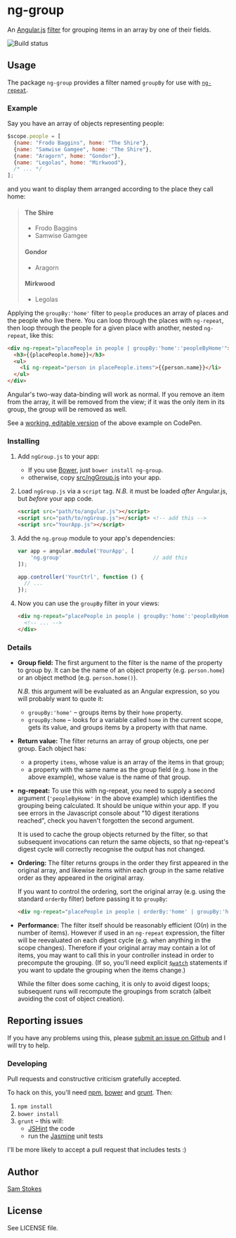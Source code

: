 ng-group
========

An [Angular.js](https://angularjs.org)
[filter](https://docs.angularjs.org/guide/filter)
for grouping items in an array by one of their fields.

![Build status](https://www.codeship.io/projects/79314900-ab58-0131-5a52-6eb7d655a820/status)


Usage
-----

The package `ng-group` provides a filter named `groupBy` for use with
[`ng-repeat`](https://docs.angularjs.org/api/ng/directive/ngRepeat).

### Example

Say you have an array of objects representing people:

```javascript
$scope.people = [
  {name: "Frodo Baggins", home: "The Shire"},
  {name: "Samwise Gamgee", home: "The Shire"},
  {name: "Aragorn", home: "Gondor"},
  {name: "Legolas", home: "Mirkwood"},
  /* ... */
];
```

and you want to display them arranged according to the place they call home:

> #### The Shire
> * Frodo Baggins
> * Samwise Gamgee
>
> #### Gondor
> * Aragorn
>
> #### Mirkwood
> * Legolas

Applying the `groupBy:'home'` filter to `people` produces an array of places
and the people who live there.  You can loop through the places with
`ng-repeat`, then loop through the people for a given place with another,
nested `ng-repeat`, like this:

```html
<div ng-repeat="placePeople in people | groupBy:'home':'peopleByHome'">
  <h3>{{placePeople.home}}</h3>
  <ul>
    <li ng-repeat="person in placePeople.items">{{person.name}}</li>
  </ul>
</div>
```

Angular's two-way data-binding will work as normal.  If you remove an item from
the array, it will be removed from the view; if it was the only item in its
group, the group will be removed as well.

See a
[working, editable version](http://codepen.io/samstokes/pen/jIusq?editors=101)
of the above example on CodePen.

### Installing

 1. Add `ngGroup.js` to your app:
    * If you use [Bower](http://bower.io), just `bower install ng-group`.
    * otherwise, copy
      [src/ngGroup.js](https://github.com/samstokes/ng-group/raw/master/src/ngGroup.js)
      into your app.

 2. Load `ngGroup.js` via a `script` tag.  *N.B.* it must be loaded *after*
    Angular.js, but *before* your app code.

    ```html
    <script src="path/to/angular.js"></script>
    <script src="path/to/ngGroup.js"></script> <!-- add this -->
    <script src="YourApp.js"></script>
    ```

 3. Add the `ng.group` module to your app's dependencies:

    ```javascript
    var app = angular.module('YourApp', [
        'ng.group'                             // add this
    ]);

    app.controller('YourCtrl', function () {
      // ...
    });
    ```

 4. Now you can use the `groupBy` filter in your views:

    ```html
    <div ng-repeat="placePeople in people | groupBy:'home':'peopleByHome'">
      <!-- ... -->
    </div>
    ```

### Details

 * **Group field:** The first argument to the filter is the name of the
   property to group by.  It can be the name of an object property (e.g.
   `person.home`) or an object method (e.g. `person.home()`).

    *N.B.* this argument will be evaluated as an Angular expression, so you
    will probably want to quote it:
     * `groupBy:'home'` &ndash; groups items by their `home` property.
     * `groupBy:home` &ndash; looks for a variable called `home` in the current
       scope, gets its value, and groups items by a property with that name.

 * **Return value:** The filter returns an array of group objects, one per
   group.  Each object has:
     * a property `items`, whose value is an array of the items in that group;
     * a property with the same name as the group field (e.g. `home` in the
       above example), whose value is the name of that group.

 * **ng-repeat:** To use this with ng-repeat, you need to supply a second
   argument (`'peopleByHome'` in the above example) which identifies the
   grouping being calculated.  It should be unique within your app.  If you see
   errors in the Javascript console about "10 digest iterations reached", check
   you haven't forgotten the second argument.

    It is used to cache the group objects returned by the filter, so that
    subsequent invocations can return the same objects, so that ng-repeat's
    digest cycle will correctly recognise the output has not changed.

 * **Ordering:** The filter returns groups in the order they first appeared in
   the original array, and likewise items within each group in the same
   relative order as they appeared in the original array.

    If you want to control the ordering, sort the original array (e.g. using
    the standard `orderBy` filter) before passing it to `groupBy`:

    ```html
    <div ng-repeat="placePeople in people | orderBy:'home' | groupBy:'home':'peopleByHome'">
    ```

 * **Performance:** The filter itself should be reasonably efficient (O(*n*) in
   the number of items).  However if used in an `ng-repeat` expression, the
   filter will be reevaluated on each digest cycle (e.g. when anything in the
   scope changes).  Therefore if your original array may contain a lot of
   items, you may want to call this in your controller instead in order to
   precompute the grouping.  (If so, you'll need explicit
   [`$watch`](https://docs.angularjs.org/api/ng/type/$rootScope.Scope#$watch)
   statements if you want to update the grouping when the items change.)

    While the filter does some caching, it is only to avoid digest loops;
    subsequent runs will recompute the groupings from scratch (albeit avoiding
    the cost of object creation).


Reporting issues
----------------

If you have any problems using this, please
[submit an issue on Github](https://github.com/samstokes/ng-group/issues/new)
and I will try to help.

### Developing

Pull requests and constructive criticism gratefully accepted.

To hack on this, you'll need
[npm](https://www.npmjs.org/),
[bower](http://bower.io/) and
[grunt](http://gruntjs.com/).  Then:

 1. `npm install`
 2. `bower install`
 3. `grunt` &ndash; this will:
    * [JSHint](http://www.jshint.com/) the code
    * run the [Jasmine](http://jasmine.github.io/) unit tests

I'll be more likely to accept a pull request that includes tests :)


Author
------

[Sam Stokes](https://github.com/samstokes)


License
-------

See LICENSE file.
